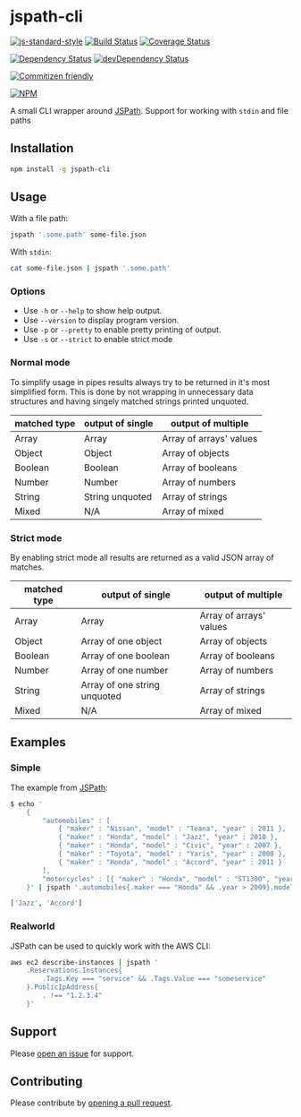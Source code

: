 # jspath-cli
[![js-standard-style](https://img.shields.io/badge/code%20style-standard-brightgreen.svg)](http://standardjs.com/)
[![Build Status](https://travis-ci.org/BoyCook/SpaceUI.png?branch=master)](https://travis-ci.org/cstruct/jspath-cli.svg?branch=master)
[![Coverage Status](https://coveralls.io/repos/github/cstruct/jspath-cli/badge.svg?branch=master)](https://coveralls.io/github/cstruct/jspath-cli?branch=master)

[![Dependency Status](https://david-dm.org/cstruct/jspath-cli.svg)](https://david-dm.org/cstruct/jspath-cli)
[![devDependency Status](https://david-dm.org/cstruct/jspath-cli/dev-status.svg)](https://david-dm.org/cstruct/jspath-cli#info=devDependencies)

[![Commitizen friendly](https://img.shields.io/badge/commitizen-friendly-brightgreen.svg)](http://commitizen.github.io/cz-cli/)

[![NPM](https://nodei.co/npm/jspath-cli.png)](https://nodei.co/npm/jspath-cli)

A small CLI wrapper around [JSPath](https://npmjs.com/jspath). Support for working with `stdin` and file paths

## Installation

```sh
npm install -g jspath-cli
```

## Usage

With a file path:
```sh
jspath '.some.path' some-file.json
```
With `stdin`:
```sh
cat some-file.json | jspath '.some.path'
```

### Options
- Use `-h` or `--help` to show help output.
- Use `--version` to display program version.
- Use `-p` or `--pretty` to enable pretty printing of output.
- Use `-s` or `--strict` to enable strict mode

### Normal mode
To simplify usage in pipes results always try to be returned in it's most simplified form.
This is done by not wrapping in unnecessary data structures and having singely matched strings printed unquoted.

|matched type|output of single|output of multiple|
|---|---|---|
|Array|Array|Array of arrays' values|
|Object|Object|Array of objects|
|Boolean|Boolean|Array of booleans|
|Number|Number|Array of numbers|
|String|String unquoted|Array of strings|
|Mixed|N/A|Array of mixed|

### Strict mode
By enabling strict mode all results are returned as a valid JSON array of matches.

|matched type|output of single|output of multiple|
|---|---|---|
|Array|Array|Array of arrays' values|
|Object|Array of one object|Array of objects|
|Boolean|Array of one boolean|Array of booleans|
|Number|Array of one number|Array of numbers|
|String|Array of one string unquoted|Array of strings|
|Mixed|N/A|Array of mixed|

## Examples

### Simple
The example from [JSPath](https://npmjs.com/jspath):
```sh
$ echo '
    {
        "automobiles" : [
            { "maker" : "Nissan", "model" : "Teana", "year" : 2011 },
            { "maker" : "Honda", "model" : "Jazz", "year" : 2010 },
            { "maker" : "Honda", "model" : "Civic", "year" : 2007 },
            { "maker" : "Toyota", "model" : "Yaris", "year" : 2008 },
            { "maker" : "Honda", "model" : "Accord", "year" : 2011 }
        ],
        "motorcycles" : [{ "maker" : "Honda", "model" : "ST1300", "year" : 2012 }]
    }' | jspath '.automobiles{.maker === "Honda" && .year > 2009}.model'

['Jazz', 'Accord']
```

### Realworld

JSPath can be used to quickly work with the AWS CLI:
```sh
aws ec2 describe-instances | jspath '
    .Reservations.Instances{
        .Tags.Key === "service" && .Tags.Value === "someservice"
    }.PublicIpAddress{
        . !== "1.2.3.4"
    }'
```

## Support

Please [open an issue](https://github.com/cstruct/jspath-cli/issues/new) for support.

## Contributing

Please contribute by [opening a pull request](https://github.com/cstruct/jspath-cli/compare/).
